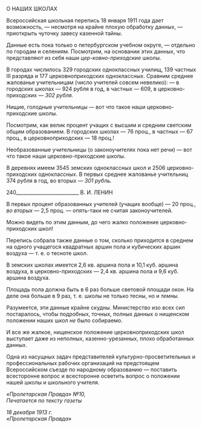 О НАШИХ ШКОЛАХ

Всероссийская школьная перепись 18 января 1911 года дает возможность, — не­смотря на крайне плохую обработку данных, — приоткрыть чуточку завесу казенной тайны.

Данные есть пока только о петербургском учебном округе, — отдельно по городам и селениям. Посмотрим, на основании этих данных, что представляют из себя наши _цер-ковно-приходские_ школы.

В городах числилось 329 городских одноклассных училищ, 139 частных III разряда и 177 церковноприходских одноклассных. Сравним среднее жалованье учительницам (число учителей совсем невелико): — в городских школах — 924 рубля в год, в част­ных — 609, в церковно-приходских — _302 рубля._

Нищие, голодные учительницы — вот что такое наши церковно-приходские школы.

Посмотрим, как велик процент учащих с высшим и средним светским общим обра­зованием. В городских школах — 76 проц., в частных — 67 проц., в церковноприход­ских — 18 проц.!

Необразованные учительницы (о законоучителях пока нет речи) — вот что такое наши церковно-приходские школы.

В деревнях имеем 3545 земских одноклассных школ и 2506 церковно-приходских одноклассных. В первых среднее жалованье учительниц 374 рубля в год, во вторых — _301 рубль._

  

240__________________________ В. И. ЛЕНИН

В первых процент образованных учителей (учащих вообще) — 20 проц., _во вторых_ — 2,5 проц. — опять-таки не считая законоучителей.

Можно видеть по этим данным, до чего жалко положение церковно-приходских школ!

Перепись собрала также данные о том, сколько приходится в среднем на одного учащегося квадратных аршин пола и кубических аршин воздуха — т. е. о тесноте школ.

В земских школах имеется 2,6 кв. аршина пола и 10,1 куб. аршина воздуха, в цер­ковно-приходских — 2,4 кв. аршина пола и 9,6 куб. аршина воздуха.

Площадь пола должна быть в 6 раз больше световой площади окон. На деле она больше в 9 раз, т. е. школы не только тесны, но и _темны._

Разумеется, эти данные крайне скудны. Министерство изо всех сил постаралось, чтобы подробных, точных, полных данных о нищенском положении наших школ _не_ было собираемо.

И все же жалкое, нищенское положение церковноприходских школ выступает даже из неполных, казенно-урезанных, плохо обработанных данных.

Одна из насущных задач представителей культурно-просветительных и профессио­нальных рабочих организаций на предстоящем Всероссийском съезде по народному образованию — поставить всесторонне вопрос и всесторонне осветить вопрос о поло­жении нашей школы и школьного учителя.

_«Пролетарская Правда» №10,                                                        Печатается по тексту газеты_

_18 декабря 1913 г.                                                                        «Пролетарская Правда»_